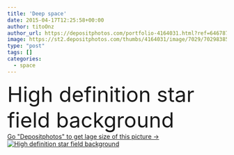 ```yaml
---
title: 'Deep space'
date: 2015-04-17T12:25:58+00:00
author: titoOnz
author_url: https://depositphotos.com/portfolio-4164031.html?ref=64678756
image: https://st2.depositphotos.com/thumbs/4164031/image/7029/70298385/api_thumb_450.jpg?forcejpeg=true
type: "post"
tags: []
categories: 
  - space
---
```

<div aling="center">
            <font size="60"> High definition star field background</font>   
</div>
<div>
    <a href='https://depositphotos.com/70298385/stock-photo-deep-space.html?ref=64678756' target=_blank > Go "Depositphotos" to get lage size of this picture ->
        <img href='https://depositphotos.com/70298385/stock-photo-deep-space.html?ref=64678756' src='https://st2.depositphotos.com/4164031/7029/i/950/depositphotos_70298385-stock-photo-deep-space.jpg?forcejpeg=true' alt='High definition star field background' >
    </a>
</div>
